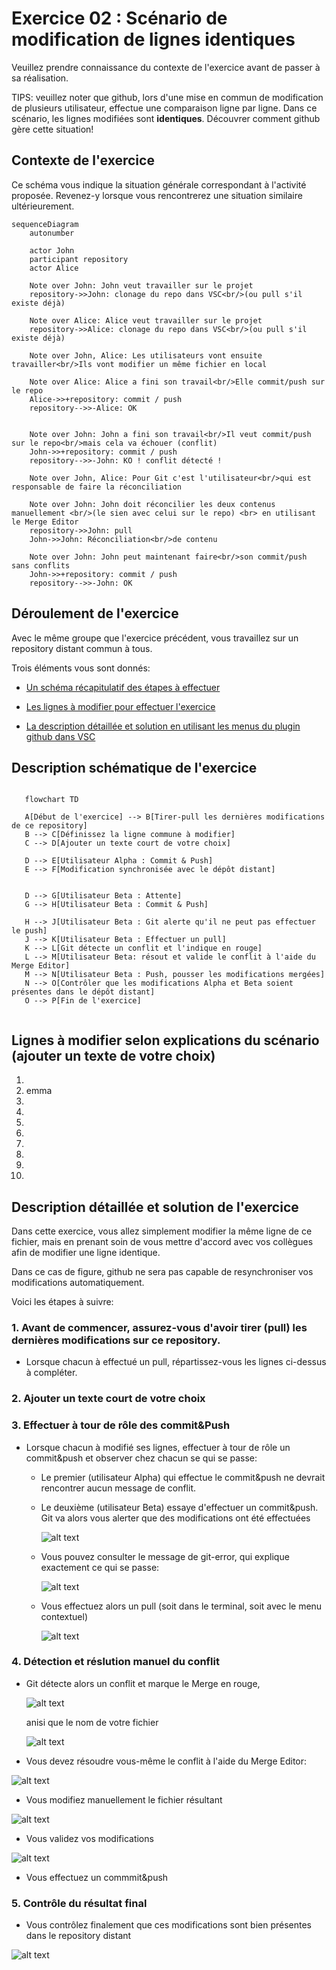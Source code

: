 # Exercice 02 : Scénario de modification de lignes identiques

Veuillez prendre connaissance du contexte de l'exercice avant de passer à sa réalisation.

TIPS: veuillez noter que github, lors d'une mise en commun de modification de plusieurs utilisateur, effectue une comparaison ligne par ligne. Dans ce scénario, les lignes modifiées sont **identiques**. Découvrer comment github gère cette situation!

## Contexte de l'exercice

Ce schéma vous indique la situation générale correspondant à l'activité proposée.
Revenez-y lorsque vous rencontrerez une situation similaire ultérieurement.

```mermaid
sequenceDiagram
    autonumber

    actor John
    participant repository
    actor Alice

    Note over John: John veut travailler sur le projet
    repository->>John: clonage du repo dans VSC<br/>(ou pull s'il existe déjà)

    Note over Alice: Alice veut travailler sur le projet
    repository->>Alice: clonage du repo dans VSC<br/>(ou pull s'il existe déjà)

    Note over John, Alice: Les utilisateurs vont ensuite travailler<br/>Ils vont modifier un même fichier en local

    Note over Alice: Alice a fini son travail<br/>Elle commit/push sur le repo
    Alice->>+repository: commit / push
    repository-->>-Alice: OK
    

    Note over John: John a fini son travail<br/>Il veut commit/push sur le repo<br/>mais cela va échouer (conflit)
    John->>+repository: commit / push
    repository-->>-John: KO ! conflit détecté !

    Note over John, Alice: Pour Git c'est l'utilisateur<br/>qui est responsable de faire la réconciliation

    Note over John: John doit réconcilier les deux contenus manuellement <br/>(le sien avec celui sur le repo) <br> en utilisant le Merge Editor
    repository->>John: pull
    John->>John: Réconciliation<br/>de contenu

    Note over John: John peut maintenant faire<br/>son commit/push sans conflits
    John->>+repository: commit / push
    repository-->>-John: OK
```

## Déroulement de l'exercice

Avec le même groupe que l'exercice précédent, vous travaillez sur un repository distant commun à tous.

Trois éléments vous sont donnés:
  
- [Un schéma récapitulatif des étapes à effectuer](#description-schématique-de-lexercice)

- [Les lignes à modifier pour effectuer l'exercice](#lignes-à-modifier-selon-explications-du-scénario-ajouter-un-texte-de-votre-choix)

- [La description détaillée et solution en utilisant les menus du plugin github dans VSC](#description-détaillée-et-solution-de-lexercice)

## Description schématique de l'exercice

 ```mermaid

    flowchart TD

    A[Début de l'exercice] --> B[Tirer-pull les dernières modifications de ce repository]
    B --> C[Définissez la ligne commune à modifier]
    C --> D[Ajouter un texte court de votre choix]

    D --> E[Utilisateur Alpha : Commit & Push]
    E --> F[Modification synchronisée avec le dépôt distant]


    D --> G[Utilisateur Beta : Attente]
    G --> H[Utilisateur Beta : Commit & Push]

    H --> J[Utilisateur Beta : Git alerte qu'il ne peut pas effectuer le push]
    J --> K[Utilisateur Beta : Effectuer un pull]
    K --> L[Git détecte un conflit et l'indique en rouge]
    L --> M[Utilisateur Beta: résout et valide le conflit à l'aide du Merge Editor]
    M --> N[Utilisateur Beta : Push, pousser les modifications mergées]
    N --> O[Contrôler que les modifications Alpha et Beta soient présentes dans le dépôt distant]
    O --> P[Fin de l'exercice]


```

## Lignes à modifier selon explications du scénario (ajouter un texte de votre choix)

1.
2. emma
3.
4.
5.
6.
7.
8.
9.
10.

## Description détaillée et solution de l'exercice

Dans cette exercice, vous allez simplement modifier la même ligne de ce fichier, mais en prenant soin de vous mettre d'accord avec vos collègues afin de modifier une ligne identique.

Dans ce cas de figure, github ne sera pas capable de resynchroniser vos modifications automatiquement.

Voici les étapes à suivre:

### 1. Avant de commencer, assurez-vous d'avoir tirer (pull) les dernières modifications sur ce repository.

- Lorsque chacun à effectué un pull, répartissez-vous les lignes ci-dessus à compléter.

### 2. Ajouter un texte court de votre choix

### 3. Effectuer à tour de rôle des commit&Push

- Lorsque chacun à modifié ses lignes, effectuer à tour de rôle un commit&push et observer chez chacun se qui se passe:
  - Le premier (utilisateur Alpha) qui effectue le commit&push ne devrait rencontrer aucun message de conflit.
  - Le deuxième (utilisateur Beta) essaye d'effectuer un commit&push. Git va alors vous alerter que des modifications ont été effectuées
  
     ![alt text](/doc/image.png)

  - Vous pouvez consulter le message de git-error, qui explique exactement ce qui se passe:

     ![alt text](/doc/image-1.png)

  - Vous effectuez alors un pull (soit dans le terminal, soit avec le menu contextuel)
  
     ![alt text](/doc/image-2.png)

### 4. Détection et réslution manuel du conflit

- Git détecte alors un conflit et marque le Merge en rouge,
  
    ![alt text](/doc/image-10.png)

    anisi que le nom de votre fichier

    ![alt text](/doc/image-11.png)

- Vous devez résoudre vous-même le conflit à l'aide du Merge Editor:

![alt text](/doc/image-13.png)

- Vous modifiez manuellement le fichier résultant

![alt text](/doc/image-14.png)

- Vous validez vos modifications

![alt text](/doc/image-15.png)

- Vous effectuez un commmit&push

### 5. Contrôle du résultat final

- Vous contrôlez finalement que ces modifications sont bien présentes dans le repository distant
  
![alt text](/doc/image-16.png)
